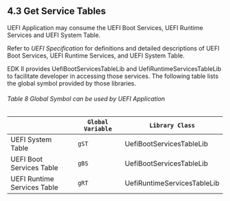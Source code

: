 <!--- @file
  4.3 Get Service Tables

  Copyright (c) 2010-2018, Intel Corporation. All rights reserved.<BR>

  Redistribution and use in source (original document form) and 'compiled'
  forms (converted to PDF, epub, HTML and other formats) with or without
  modification, are permitted provided that the following conditions are met:

  1) Redistributions of source code (original document form) must retain the
     above copyright notice, this list of conditions and the following
     disclaimer as the first lines of this file unmodified.

  2) Redistributions in compiled form (transformed to other DTDs, converted to
     PDF, epub, HTML and other formats) must reproduce the above copyright
     notice, this list of conditions and the following disclaimer in the
     documentation and/or other materials provided with the distribution.

  THIS DOCUMENTATION IS PROVIDED BY TIANOCORE PROJECT "AS IS" AND ANY EXPRESS OR
  IMPLIED WARRANTIES, INCLUDING, BUT NOT LIMITED TO, THE IMPLIED WARRANTIES OF
  MERCHANTABILITY AND FITNESS FOR A PARTICULAR PURPOSE ARE DISCLAIMED. IN NO
  EVENT SHALL TIANOCORE PROJECT  BE LIABLE FOR ANY DIRECT, INDIRECT, INCIDENTAL,
  SPECIAL, EXEMPLARY, OR CONSEQUENTIAL DAMAGES (INCLUDING, BUT NOT LIMITED TO,
  PROCUREMENT OF SUBSTITUTE GOODS OR SERVICES; LOSS OF USE, DATA, OR PROFITS;
  OR BUSINESS INTERRUPTION) HOWEVER CAUSED AND ON ANY THEORY OF LIABILITY,
  WHETHER IN CONTRACT, STRICT LIABILITY, OR TORT (INCLUDING NEGLIGENCE OR
  OTHERWISE) ARISING IN ANY WAY OUT OF THE USE OF THIS DOCUMENTATION, EVEN IF
  ADVISED OF THE POSSIBILITY OF SUCH DAMAGE.

-->

## 4.3 Get Service Tables

UEFI Application may consume the UEFI Boot Services, UEFI Runtime Services and
UEFI System Table.

Refer to _UEFI Specification_ for definitions and detailed descriptions of UEFI
Boot Services, UEFI Runtime Services, and UEFI System Table.

EDK II provides UefiBootServicesTableLib and UefiRuntimeServicesTableLib to facilitate developer in accessing those
services. The following table lists the global symbol provided by those
libraries.
###### Table 8 Global Symbol can be used by UEFI Application

|                             | `Global Variable` | `Library Class`             |
| --------------------------- | ----------------- | --------------------------- |
| UEFI System Table           | `gST`             | UefiBootServicesTableLib    |
| UEFI Boot Services Table    | `gBS`             | UefiBootServicesTableLib    |
| UEFI Runtime Services Table | `gRT`             | UefiRuntimeServicesTableLib |
